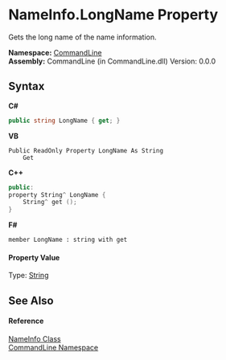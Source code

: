 # NameInfo.LongName Property 
 

Gets the long name of the name information.

**Namespace:**&nbsp;<a href="N_CommandLine">CommandLine</a><br />**Assembly:**&nbsp;CommandLine (in CommandLine.dll) Version: 0.0.0

## Syntax

**C#**<br />
``` C#
public string LongName { get; }
```

**VB**<br />
``` VB
Public ReadOnly Property LongName As String
	Get
```

**C++**<br />
``` C++
public:
property String^ LongName {
	String^ get ();
}
```

**F#**<br />
``` F#
member LongName : string with get

```


#### Property Value
Type: <a href="https://docs.microsoft.com/dotnet/api/system.string" target="_blank">String</a>

## See Also


#### Reference
<a href="T_CommandLine_NameInfo">NameInfo Class</a><br /><a href="N_CommandLine">CommandLine Namespace</a><br />